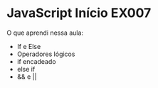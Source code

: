 # JavaScript Início EX007
O que aprendi nessa aula:

* If e Else
* Operadores lógicos
* if encadeado
* else if
* && e ||
